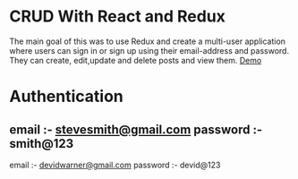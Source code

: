# CRUD With React and Redux
The main goal of this was to use Redux and create a multi-user application
where users can sign in or sign up using their email-address and password. They can create,
edit,update and delete posts and view them. 
[Demo](http://tough-interest.surge.sh)

# Authentication

email :- stevesmith@gmail.com
password :- smith@123
-----------------------------------
email :- devidwarner@gmail.com
password :- devid@123 
